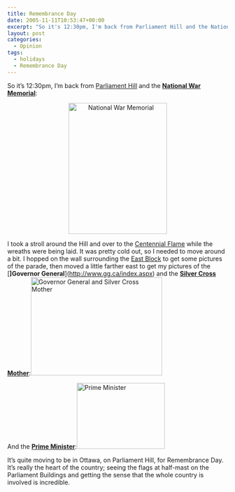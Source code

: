 ```yaml
---
title: Remembrance Day
date: 2005-11-11T10:53:47+00:00
excerpt: "So it's 12:30pm, I'm back from Parliament Hill and the National War Memorial:I took a stroll around the Hill and over"
layout: post
categories:
  - Opinion
tags:
  - holidays
  - Remembrance Day
---
```

So it&#8217;s 12:30pm, I&#8217;m back from [Parliament Hill](http://www.parl.gc.ca/information/visitors/mainmap-e.asp) and the [**National War Memorial**](http://www.vac-acc.gc.ca/general/sub.cfm?source=memorials/memcan/national/Memorial):

<div style="text-align: center;">
  <a href="https://dv8b8dkxht4vb.cloudfront.net/img/war_memorial.jpg" data-fslightbox="lightbox"><img class="aligncenter size-medium wp-image-3067" title="National War Memorial" src="https://dv8b8dkxht4vb.cloudfront.net/img/war_memorial-225x300.jpg" alt="National War Memorial" width="225" height="300" srcset="https://dv8b8dkxht4vb.cloudfront.net/img/war_memorial-225x300.jpg 225w, https://dv8b8dkxht4vb.cloudfront.net/img/war_memorial.jpg 301w" sizes="(max-width: 225px) 100vw, 225px" /></a>
</div>

I took a stroll around the Hill and over to the [Centennial Flame](http://www.parliamenthill.gc.ca/batir-building/terrains-grounds/flmm-flm-eng.html) while the wreaths were being laid. It was pretty cold out, so I needed to move around a bit. I hopped on the wall surrounding the [East Block](http://www.parl.gc.ca/information/visitors/eastblockmap-e.asp) to get some pictures of the parade, then moved a little farther east to get my pictures of the [**]Governor General**](http://www.gg.ca/index.aspx) and the [**Silver Cross Mother**](http://www.vac-acc.gc.ca/remembers/sub.cfm?source=collections/books/silver05):<a href="https://dv8b8dkxht4vb.cloudfront.net/img/GG_SCM.jpg" data-fslightbox="lightbox"><img class="aligncenter size-medium wp-image-3068" title="GG_SCM" src="https://dv8b8dkxht4vb.cloudfront.net/img/GG_SCM-300x225.jpg" alt="Governor General and Silver Cross Mother" width="300" height="225" srcset="https://dv8b8dkxht4vb.cloudfront.net/img/GG_SCM-300x225.jpg 300w, https://dv8b8dkxht4vb.cloudfront.net/img/GG_SCM.jpg 400w" sizes="(max-width: 300px) 100vw, 300px" /></a>

And the [**Prime Minister**](http://www.pm.gc.ca/eng/default.asp):<a href="https://dv8b8dkxht4vb.cloudfront.net/img/PM.jpg" data-fslightbox="lightbox"><img class="aligncenter size-full wp-image-3069" title="PM" src="https://dv8b8dkxht4vb.cloudfront.net/img/PM.jpg" alt="Prime Minister" width="201" height="151" /></a>

It&#8217;s quite moving to be in Ottawa, on Parliament Hill, for Remembrance Day. It&#8217;s really the heart of the country; seeing the flags at half-mast on the Parliament Buildings and getting the sense that the whole country is involved is incredible.